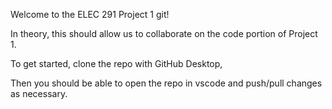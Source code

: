 Welcome to the ELEC 291 Project 1 git!

In theory, this should allow us to collaborate on the code portion of Project 1.

To get started, clone the repo with GitHub Desktop,

Then you should be able to open the repo in vscode and push/pull changes as necessary.
